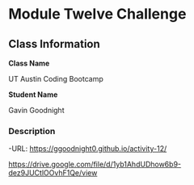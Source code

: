 # Module Twelve Challenge

## Class Information

**Class Name**

UT Austin Coding Bootcamp

**Student Name**

Gavin Goodnight

### Description

-URL: https://ggoodnight0.github.io/activity-12/

https://drive.google.com/file/d/1yb1AhdUDhow6b9-dez9JUCtlOOvhF1Qe/view
